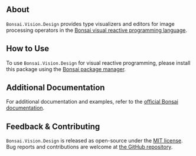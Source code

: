 ## About

`Bonsai.Vision.Design` provides type visualizers and editors for image processing operators in the [Bonsai visual reactive programming language](https://bonsai-rx.org).

## How to Use

To use `Bonsai.Vision.Design` for visual reactive programming, please install this package using the [Bonsai package manager](https://bonsai-rx.org/docs/articles/packages.html).

## Additional Documentation

For additional documentation and examples, refer to the [official Bonsai documentation](https://bonsai-rx.org/docs/api/Bonsai.Vision.Design.html).

## Feedback & Contributing

`Bonsai.Vision.Design` is released as open-source under the [MIT license](https://licenses.nuget.org/MIT). Bug reports and contributions are welcome at [the GitHub repository](https://github.com/bonsai-rx/bonsai).